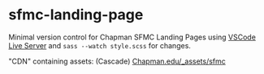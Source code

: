 # sfmc-landing-page

Minimal version control for Chapman SFMC Landing Pages using [VSCode Live Server](https://marketplace.visualstudio.com/items?itemName=ritwickdey.LiveServer) and `sass --watch style.scss` for changes.

"CDN" containing assets: (Cascade) [Chapman.edu/_assets/sfmc](https://cascade.chapman.edu/entity/open.act?id=44e443d5c0a81e5f59aef2267a086c20&type=folder)
